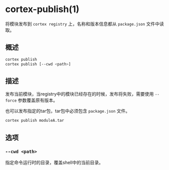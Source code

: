 # cortex-publish(1)

将模块发布到 `cortex registry` 上，名称和版本信息都从 `package.json` 文件中读取。

## 概述

``` bash
cortex publish
cortex publish [--cwd <path>]
```

## 描述

发布当前模块，当registry中的模块已经存在的时候，发布将失败，需要使用 `--force` 参数覆盖原有版本。

也可以发布指定的tar包，tar包中必须包含 `package.json` 文件。

``` bash
cortex publish moduleA.tar
```

## 选项

### `--cwd <path>`

指定命令运行时的目录，覆盖shell中的当前目录。

